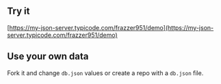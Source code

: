 ## Try it

[https://my-json-server.typicode.com/frazzer951/demo](https://my-json-server.typicode.com/frazzer951/demo)

## Use your own data

Fork it and change `db.json` values or create a repo with a `db.json` file.
